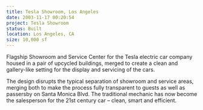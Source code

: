 ```yaml
---
title: Tesla Showroom, Los Angeles
date: 2003-11-17 00:20:54
project: Tesla Showroom
status: Built
location: Los Angeles, CA
size: 10,000 sf
---
```


Flagship Showroom and Service Center for the Tesla electric car company housed in a pair of upcycled buildings, merged to create a clean and gallery-like setting for the display and servicing of the cars. 

The design disrupts the typical separation of showroom and service areas, merging both to make the process fully transparent to guests as well as passersby on Santa Monica Blvd. The traditional mechanic has now become the salesperson for the 21st century car – clean, smart and efficient.